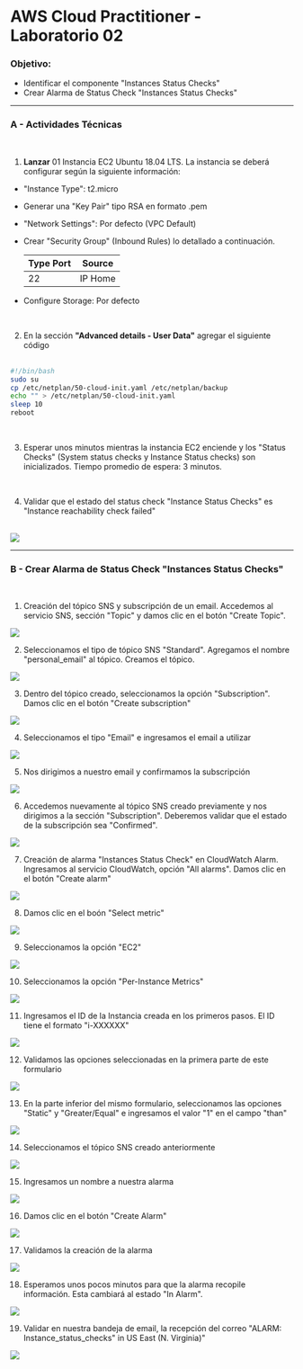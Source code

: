 # AWS Cloud Practitioner - Laboratorio 02
### Objetivo: 
* Identificar el componente "Instances Status Checks"
* Crear Alarma de Status Check "Instances Status Checks"

---

### A - Actividades Técnicas
<br>

1. **Lanzar** 01 Instancia EC2 Ubuntu 18.04 LTS. La instancia se deberá configurar según la siguiente información:

* "Instance Type": t2.micro
* Generar una "Key Pair" tipo RSA en formato .pem
* "Network Settings": Por defecto (VPC Default) 
* Crear "Security Group" (Inbound Rules) lo detallado a continuación. 

    |Type Port|  Source  |
    |---------|----------|
    |   22    | IP Home  |
  
    
* Configure Storage: Por defecto

<br>

2. En la sección **"Advanced details - User Data"** agregar el siguiente código
<br><br>

```bash
#!/bin/bash
sudo su
cp /etc/netplan/50-cloud-init.yaml /etc/netplan/backup
echo "" > /etc/netplan/50-cloud-init.yaml
sleep 10
reboot
```

<br>

3. Esperar unos minutos mientras la instancia EC2 enciende y los "Status Checks" (System status checks y Instance Status checks) son inicializados. Tiempo promedio de espera: 3 minutos.

<br>

4. Validar que el estado del status check "Instance Status Checks" es "Instance reachability check failed"
<br><br>

<img src="images/lab02_01.jpg">

<br>

---
### B - Crear Alarma de Status Check "Instances Status Checks"

<br>

1. Creación del tópico SNS y subscripción de un email. Accedemos al servicio SNS, sección "Topic" y damos clic en el botón "Create Topic".
<img src="images/lab02_02.jpg">

2. Seleccionamos el tipo de tópico SNS "Standard". Agregamos el nombre "personal_email" al tópico. Creamos el tópico.
<img src="images/lab02_03.jpg">

3. Dentro del tópico creado, seleccionamos la opción "Subscription". Damos clic en el botón "Create subscription"
<img src="images/lab02_04.jpg">

4. Seleccionamos el tipo "Email" e ingresamos el email a utilizar
<img src="images/lab02_05.jpg">

5. Nos dirigimos a nuestro email y confirmamos la subscripción
<img src="images/lab02_06.jpg">

6. Accedemos nuevamente al tópico SNS creado previamente y nos dirigimos a la sección "Subscription". Deberemos validar que el estado de la subscripción sea "Confirmed".
<img src="images/lab02_07.jpg">


<br>

7. Creación de alarma "Instances Status Check" en CloudWatch Alarm. Ingresamos al servicio CloudWatch, opción "All alarms". Damos clic en el botón "Create alarm"
<img src="images/lab02_08.jpg">

8. Damos clic en el boón "Select metric"
<img src="images/lab02_09.jpg">

9. Seleccionamos la opción "EC2"
<img src="images/lab02_10.jpg">

10. Seleccionamos la opción "Per-Instance Metrics"
<img src="images/lab02_11.jpg">

11. Ingresamos el ID de la Instancia creada en los primeros pasos. El ID tiene el formato "i-XXXXXX"
<img src="images/lab02_12.jpg">

12. Validamos las opciones seleccionadas en la primera parte de este formulario
<img src="images/lab02_13.jpg">

13. En la parte inferior del mismo formulario, seleccionamos las opciones "Static" y "Greater/Equal" e ingresamos el valor "1" en el campo "than"
<img src="images/lab02_14.jpg">

14. Seleccionamos el tópico SNS creado anteriormente
<img src="images/lab02_15.jpg">

15. Ingresamos un nombre a nuestra alarma
<img src="images/lab02_16.jpg">

16. Damos clic en el botón "Create Alarm"
<img src="images/lab02_17.jpg">

17. Validamos la creación de la alarma
<img src="images/lab02_18.jpg">

18. Esperamos unos pocos minutos para que la alarma recopile información. Esta cambiará al estado "In Alarm".
<img src="images/lab02_19.jpg">

19. Validar en nuestra bandeja de email, la recepción del correo "ALARM: Instance_status_checks" in US East (N. Virginia)"
<img src="images/lab02_20.jpg">

